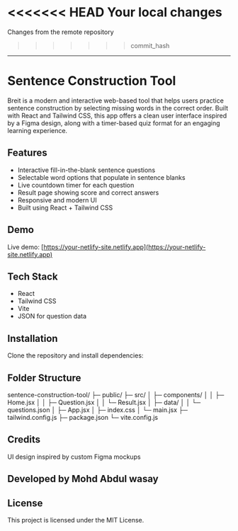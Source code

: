 <<<<<<< HEAD
Your local changes
=======
Changes from the remote repository
>>>>>>> commit_hash



---
# Sentence Construction Tool

Breit is a modern and interactive web-based tool that helps users practice sentence construction by selecting missing words in the correct order. Built with React and Tailwind CSS, this app offers a clean user interface inspired by a Figma design, along with a timer-based quiz format for an engaging learning experience.

## Features

- Interactive fill-in-the-blank sentence questions
- Selectable word options that populate in sentence blanks
- Live countdown timer for each question
- Result page showing score and correct answers
- Responsive and modern UI
- Built using React + Tailwind CSS

## Demo

Live demo: [https://your-netlify-site.netlify.app](https://your-netlify-site.netlify.app)

## Tech Stack

- React
- Tailwind CSS
- Vite
- JSON for question data

## Installation

Clone the repository and install dependencies:



## Folder Structure

sentence-construction-tool/
├─ public/
├─ src/
│  ├─ components/
│  │  ├─ Home.jsx
│  │  ├─ Question.jsx
│  │  └─ Result.jsx
│  ├─ data/
│  │  └─ questions.json
│  ├─ App.jsx
│  ├─ index.css
│  └─ main.jsx
├─ tailwind.config.js
├─ package.json
└─ vite.config.js

## Credits

UI design inspired by custom Figma mockups

## Developed by Mohd Abdul wasay


## License

This project is licensed under the MIT License.

